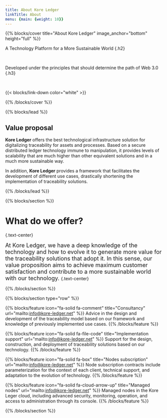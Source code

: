 ```yaml
---
title: About Kore Ledger
linkTitle: About
menu: {main: {weight: 10}}
---
```


{{% blocks/cover title="About Kore Ledger" image_anchor="bottom" height="full" %}}

A Technology Platform for a More Sustainable World
{.h2}

<br />

Developed under the principles that should determine the path of Web 3.0
{.h3}

<br />

{{< blocks/link-down color="white" >}}

{{% /blocks/cover %}}

{{% blocks/lead %}}

## Value proposal

**Kore Ledger** offers the best technological infrastructure solution for digitalizing traceability for assets and processes. Based on a secure distributed ledger technology immune to manipulation, it provides levels of scalability that are much higher than other equivalent solutions and in a much more sustainable way.

In addition, **Kore Ledger** provides a framework that facilitates the development of different use cases, drastically shortening the implementation of traceability solutions.

{{% /blocks/lead %}}

{{% blocks/section %}}

# What do we offer?
{.text-center}

<font size=4>At Kore Ledger, we have a deep knowledge of the technology and how to evolve it to generate more value for the traceability solutions that adopt it. In this sense, our value proposition aims to achieve maximum customer satisfaction and contribute to a more sustainable world with our technology.
</font>
{.text-center}

{{% /blocks/section %}}

{{% blocks/section type="row" %}}

{{% blocks/feature icon="fa-solid fa-comment" title="Consultancy" url="mailto:info@kore-ledger.net" %}}
Advice in the design and development of the traceability model based on our framework and knowledge of previously implemented use cases.
{{% /blocks/feature %}}

{{% blocks/feature icon="fa-solid fa-file-code" title="Implementation support" url="mailto:info@kore-ledger.net" %}}
Support for the design, construction, and deployment of traceability solutions based on our technology.
{{% /blocks/feature %}}

{{% blocks/feature icon="fa-solid fa-box" title="Nodes subscription" url="mailto:info@kore-ledger.net" %}}
Node subscription contracts include parameterization for the context of each client, technical support, and adaptation to the evolution of technology.
{{% /blocks/feature %}}

{{% blocks/feature icon="fa-solid fa-cloud-arrow-up" title="Managed nodes" url="mailto:info@kore-ledger.net" %}}
Managed nodes in the Kore Leger cloud, including advanced security, monitoring, operation, and access to administration through its console.
{{% /blocks/feature %}}

{{% /blocks/section %}}